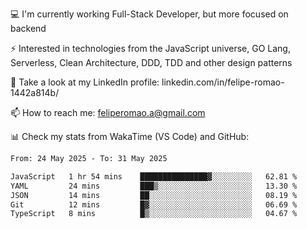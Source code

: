 💻 I'm currently working Full-Stack Developer, but more focused on backend

⚡ Interested in technologies from the JavaScript universe, GO Lang, Serverless, Clean Architecture, DDD, TDD and other design patterns

👥 Take a look at my LinkedIn profile: linkedin.com/in/felipe-romao-1442a814b/

📫 How to reach me: feliperomao.a@gmail.com

📊 Check my stats from WakaTime (VS Code) and GitHub:

<!--START_SECTION:waka-->

```txt
From: 24 May 2025 - To: 31 May 2025

JavaScript   1 hr 54 mins    ███████████████▓░░░░░░░░░   62.81 %
YAML         24 mins         ███▒░░░░░░░░░░░░░░░░░░░░░   13.30 %
JSON         14 mins         ██░░░░░░░░░░░░░░░░░░░░░░░   08.19 %
Git          12 mins         █▓░░░░░░░░░░░░░░░░░░░░░░░   06.69 %
TypeScript   8 mins          █▒░░░░░░░░░░░░░░░░░░░░░░░   04.67 %
```

<!--END_SECTION:waka-->

